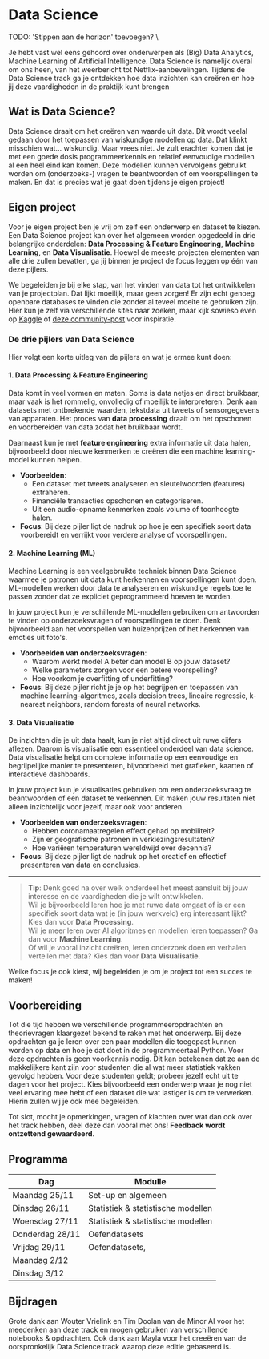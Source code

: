 # Data Science

TODO: 'Stippen aan de horizon' toevoegen? \

Je hebt vast wel eens gehoord over onderwerpen als (Big) Data Analytics, Machine Learning of Artificial Intelligence. Data Science is namelijk overal om ons heen, van het weerbericht tot Netflix-aanbevelingen. Tijdens de Data Science track ga je ontdekken hoe data inzichten kan creëren en hoe jij deze vaardigheden in de praktijk kunt brengen

## Wat is Data Science?

Data Science draait om het creëren van waarde uit data. Dit wordt veelal gedaan door het toepassen van wiskundige modellen op data. Dat klinkt misschien wat... wiskundig. Maar vrees niet. Je zult erachter komen dat je met een goede dosis programmeerkennis en relatief eenvoudige modellen al een heel eind kan komen. Deze modellen kunnen vervolgens gebruikt worden om (onderzoeks-) vragen te beantwoorden of om voorspellingen te maken. En dat is precies wat je gaat doen tijdens je eigen project!

## Eigen project

Voor je eigen project ben je vrij om zelf een onderwerp en dataset te kiezen. Een Data Science project kan over het algemeen worden opgedeeld in drie belangrijke onderdelen: **Data Processing & Feature Engineering**, **Machine Learning**, en **Data Visualisatie**. Hoewel de meeste projecten elementen van alle drie zullen bevatten, ga jij binnen je project de focus leggen op één van deze pijlers.

We begeleiden je bij elke stap, van het vinden van data tot het ontwikkelen van je projectplan. Dat lijkt moeilijk, maar geen zorgen! Er zijn echt genoeg openbare databases te vinden die zonder al teveel moeite te gebruiken zijn. Hier kun je zelf via verschillende sites naar zoeken, maar kijk sowieso even op [Kaggle](https://www.kaggle.com/) of [deze community-post](https://www.kaggle.com/discussions/general/268890) voor inspiratie.

### **De drie pijlers van Data Science**  

Hier volgt een korte uitleg van de pijlers en wat je ermee kunt doen:  

#### **1. Data Processing & Feature Engineering**  
Data komt in veel vormen en maten. Soms is data netjes en direct bruikbaar, maar vaak is het rommelig, onvolledig of moeilijk te interpreteren. Denk aan datasets met ontbrekende waarden, tekstdata uit tweets of sensorgegevens van apparaten. Het proces van **data processing** draait om het opschonen en voorbereiden van data zodat het bruikbaar wordt.  

Daarnaast kun je met **feature engineering** extra informatie uit data halen, bijvoorbeeld door nieuwe kenmerken te creëren die een machine learning-model kunnen helpen.  

- **Voorbeelden**:  
   - Een dataset met tweets analyseren en sleutelwoorden (features) extraheren.  
   - Financiële transacties opschonen en categoriseren.  
   - Uit een audio-opname kenmerken zoals volume of toonhoogte halen.  
- **Focus**: Bij deze pijler ligt de nadruk op hoe je een specifiek soort data voorbereidt en verrijkt voor verdere analyse of voorspellingen.  

#### **2. Machine Learning (ML)**  
Machine Learning is een veelgebruikte techniek binnen Data Science waarmee je patronen uit data kunt herkennen en voorspellingen kunt doen. ML-modellen werken door data te analyseren en wiskundige regels toe te passen zonder dat ze expliciet geprogrammeerd hoeven te worden.  

In jouw project kun je verschillende ML-modellen gebruiken om antwoorden te vinden op onderzoeksvragen of voorspellingen te doen. Denk bijvoorbeeld aan het voorspellen van huizenprijzen of het herkennen van emoties uit foto's.  

- **Voorbeelden van onderzoeksvragen**:  
   - Waarom werkt model A beter dan model B op jouw dataset?  
   - Welke parameters zorgen voor een betere voorspelling?  
   - Hoe voorkom je overfitting of underfitting?  
- **Focus**: Bij deze pijler richt je je op het begrijpen en toepassen van machine learning-algoritmes, zoals decision trees, lineaire regressie, k-nearest neighbors, random forests of neural networks.  

#### **3. Data Visualisatie**  
De inzichten die je uit data haalt, kun je niet altijd direct uit ruwe cijfers aflezen. Daarom is visualisatie een essentieel onderdeel van data science. Data visualisatie helpt om complexe informatie op een eenvoudige en begrijpelijke manier te presenteren, bijvoorbeeld met grafieken, kaarten of interactieve dashboards.  

In jouw project kun je visualisaties gebruiken om een onderzoeksvraag te beantwoorden of een dataset te verkennen. Dit maken jouw resultaten niet alleen inzichtelijk voor jezelf, maar ook voor anderen.  

- **Voorbeelden van onderzoeksvragen**:  
   - Hebben coronamaatregelen effect gehad op mobiliteit?  
   - Zijn er geografische patronen in verkiezingsresultaten?  
   - Hoe variëren temperaturen wereldwijd over decennia?  
- **Focus**: Bij deze pijler ligt de nadruk op het creatief en effectief presenteren van data en conclusies.  

---

>**Tip**: Denk goed na over welk onderdeel het meest aansluit bij jouw interesse en de vaardigheden die je wilt ontwikkelen. <br>
>Wil je bijvoorbeeld leren hoe je met ruwe data omgaat of is er een specifiek soort data wat je (in jouw werkveld) erg interessant lijkt? Kies dan voor **Data Processing**. <br>
>Wil je meer leren over AI algoritmes en modellen leren toepassen? Ga dan voor **Machine Learning**. <br>
>Of wil je vooral inzicht creëren, leren onderzoek doen en  verhalen vertellen met data? Kies dan voor **Data Visualisatie**.  

Welke focus je ook kiest, wij begeleiden je om je project tot een succes te maken!  

## Voorbereiding

Tot die tijd hebben we verschillende programmeeropdrachten en theorievragen klaargezet bekend te raken met het onderwerp. Bij deze opdrachten ga je leren over een paar modellen die toegepast kunnen worden op data en hoe je dat doet in de programmeertaal Python. Voor deze opdrachten is geen voorkennis nodig. Dit kan betekenen dat ze aan de makkelijkere kant zijn voor studenten die al wat meer statistiek vakken gevolgd hebben. Voor deze studenten geldt; probeer jezelf echt uit te dagen voor het project. Kies bijvoorbeeld een onderwerp waar je nog niet veel ervaring mee hebt of een dataset die wat lastiger is om te verwerken. Hierin zullen wij je ook mee begeleiden.

Tot slot, mocht je opmerkingen, vragen of klachten over wat dan ook over het track hebben, deel deze dan vooral met ons! **Feedback wordt ontzettend gewaardeerd**.

## Programma

| Dag                | Modulle                            |
|--------------------|------------------------------------|
| Maandag 25/11      | Set-up en algemeen                 |
| Dinsdag 26/11      | Statistiek & statistische modellen |
| Woensdag 27/11     | Statistiek & statistische modellen |
| Donderdag 28/11    | Oefendatasets                      |
| Vrijdag 29/11      | Oefendatasets,                  |
| Maandag 2/12
| Dinsdag 3/12
## Bijdragen

Grote dank aan Wouter Vrielink en Tim Doolan van de Minor AI voor het meedenken aan deze track en mogen gebruiken van verschillende notebooks & opdrachten.
Ook dank aan Mayla voor het creeëren van de oorspronkelijk Data Science track waarop deze editie gebaseerd is.

